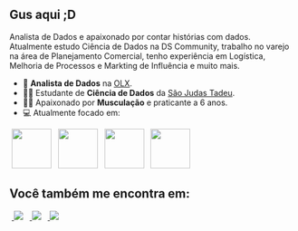 ## Gus aqui ;D

Analista de Dados e apaixonado por contar histórias com dados. Atualmente estudo Ciência de Dados na DS Community, trabalho no varejo na área de Planejamento Comercial, tenho experiência em Logística, Melhoria de Processos e Markting de Influência e muito mais.

- 🎲 **Analista de Dados** na [OLX](https://www.linkedin.com/in/gustavo-correard/).
- 👨‍💻 Estudante de **Ciência de Dados** da [São Judas Tadeu](https://www.linkedin.com/school/universidade-sao-judas/posts/?feedView=all).    
- 🏋️‍♀️ Apaixonado por **Musculação** e praticante a 6 anos.    
- 💻 Atualmente focado em:
  

<div style="display: inline">
&nbsp;<img width='70' height='70' src="https://cdn.jsdelivr.net/gh/devicons/devicon@latest/icons/python/python-original.svg" />&nbsp;
&nbsp;<img width='70' height='70' src="https://cdn.jsdelivr.net/gh/devicons/devicon@latest/icons/postgresql/postgresql-original.svg" />&nbsp;
&nbsp;<img width='70' height='70' src="https://cdn.jsdelivr.net/gh/devicons/devicon@latest/icons/mysql/mysql-original-wordmark.svg" />&nbsp;
&nbsp;<img width='70' height='70' src="https://cdn.jsdelivr.net/gh/devicons/devicon@latest/icons/googlecloud/googlecloud-original.svg" />&nbsp;
</div>

## Você também me encontra em:
&nbsp;<a href="https://www.linkedin.com/in/gustavo-correard/">
  <img src="https://img.shields.io/badge/linkedin-%230077B5.svg?style=for-the-badge&logo=linkedin&logoColor=white"/></a>&nbsp;
&nbsp;<a href="https://www.instagram.com/correard.png/">
  <img src="https://img.shields.io/badge/instagram-%23E4405F.svg?style=for-the-badge&logo=instagram&logoColor=white"/></a>&nbsp;
&nbsp;<a href= "mailto: gustavomacedocorreard@gmail.com? subject=subject text">
  <img src="https://img.shields.io/badge/gmail-FF0000.svg?style=for-the-badge&logo=gmail&logoColor=white"/></a>&nbsp;
